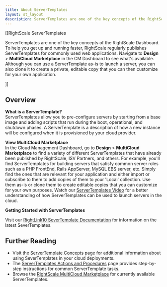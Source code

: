 ```yaml
---
title: About ServerTemplates
layout: st_layout
description: ServerTemplates are one of the key concepts of the RightScale Dashboard. RightScale regularly publishes ServerTemplates for commonly used web applications.
---
```


[[RightScale ServerTemplates

ServerTemplates are one of the key concepts of the RightScale Dashboard. To help you get up and running faster, RightScale regularly publishes ServerTemplates for commonly used web applications. Navigate to **Design** > **MultiCloud Marketplace** in the CM Dashboard to see what's available. Although you can use a ServerTemplate as-is to launch a server, you can also clone it to create a private, editable copy that you can then customize for your own application.

]]

## Overview

**What is a ServerTemplate?**  
ServerTemplates allow you to pre-configure servers by starting from a base image and adding scripts that run during the boot, operational, and shutdown phases. A ServerTemplate is a description of how a new instance will be configured when it is provisioned by your cloud provider.

**View MultiCloud Marketplace**  
In the Cloud Management Dashboard, go to **Design** > **MultiCloud Marketplace** to find a variety of different ServerTemplates that have already been published by RightScale, ISV Partners, and others. For example, you'll find ServerTemplates for building servers that satisfy common server roles such as a PHP FrontEnd, Rails AppServer, MySQL EBS server, etc. Simply find the ones that are relevant for your application and either import or subscribe to them to add copies of them to your 'Local' collection. Use them as-is or clone them to create editable copies that you can customize for your own purposes. Watch our <a nocheck href="https://www.youtube.com/watch?v=ri407EbonvE">ServerTemplates Video</a> for a better understanding of how ServerTemplates can be used to launch servers in the cloud.

**Getting Started with ServerTemplates**

Visit our [RightLink10 SeverTemplate Documentation](/st/rl10/index.html) for information on the latest SeverTemplates.  

## Further Reading

* Visit the [ServerTemplate Concepts](/cm/dashboard/design/server_templates/servertemplates_concepts.html) page for additional information about using SeverTemplates in your cloud deployments.
* The [ServerTemplates Actions and Procedures](/cm/dashboard/design/server_templates/servertemplates_actions.html) page provides step-by-step instructions for common ServerTemplate tasks.
* Browse the [RightScale MultiCloud Marketplace](http://www.rightscale.com/library/server_templates) for currently available ServerTemplates.
